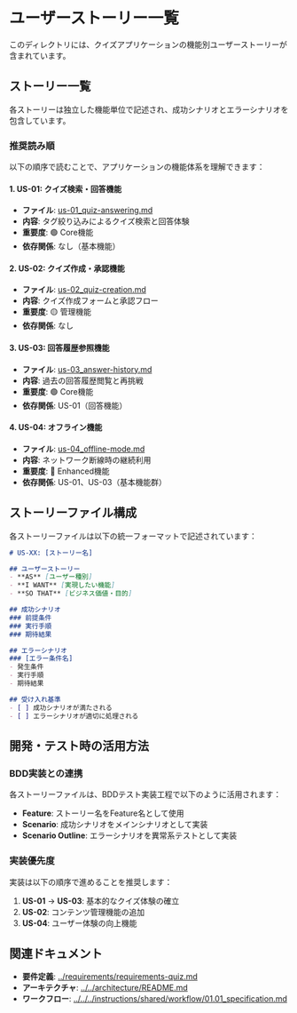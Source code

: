 # ユーザーストーリー一覧

このディレクトリには、クイズアプリケーションの機能別ユーザーストーリーが含まれています。

## ストーリー一覧

各ストーリーは独立した機能単位で記述され、成功シナリオとエラーシナリオを包含しています。

### 推奨読み順

以下の順序で読むことで、アプリケーションの機能体系を理解できます：

#### 1. US-01: クイズ検索・回答機能

- **ファイル**: [us-01_quiz-answering.md](./us-01_quiz-answering.md)
- **内容**: タグ絞り込みによるクイズ検索と回答体験
- **重要度**: 🟢 Core機能
- **依存関係**: なし（基本機能）

#### 2. US-02: クイズ作成・承認機能

- **ファイル**: [us-02_quiz-creation.md](./us-02_quiz-creation.md)
- **内容**: クイズ作成フォームと承認フロー
- **重要度**: 🟡 管理機能
- **依存関係**: なし

#### 3. US-03: 回答履歴参照機能

- **ファイル**: [us-03_answer-history.md](./us-03_answer-history.md)
- **内容**: 過去の回答履歴閲覧と再挑戦
- **重要度**: 🟢 Core機能
- **依存関係**: US-01（回答機能）

#### 4. US-04: オフライン機能

- **ファイル**: [us-04_offline-mode.md](./us-04_offline-mode.md)
- **内容**: ネットワーク断線時の継続利用
- **重要度**: 🔵 Enhanced機能
- **依存関係**: US-01、US-03（基本機能群）

## ストーリーファイル構成

各ストーリーファイルは以下の統一フォーマットで記述されています：

```markdown
# US-XX: [ストーリー名]

## ユーザーストーリー
- **AS** [ユーザー種別]
- **I WANT** [実現したい機能]  
- **SO THAT** [ビジネス価値・目的]

## 成功シナリオ
### 前提条件
### 実行手順  
### 期待結果

## エラーシナリオ
### [エラー条件名]
- 発生条件
- 実行手順
- 期待結果

## 受け入れ基準
- [ ] 成功シナリオが満たされる
- [ ] エラーシナリオが適切に処理される
```

## 開発・テスト時の活用方法

### BDD実装との連携

各ストーリーファイルは、BDDテスト実装工程で以下のように活用されます：

- **Feature**: ストーリー名をFeature名として使用
- **Scenario**: 成功シナリオをメインシナリオとして実装  
- **Scenario Outline**: エラーシナリオを異常系テストとして実装

### 実装優先度

実装は以下の順序で進めることを推奨します：

1. **US-01** → **US-03**: 基本的なクイズ体験の確立
2. **US-02**: コンテンツ管理機能の追加
3. **US-04**: ユーザー体験の向上機能

## 関連ドキュメント

- **要件定義**: [../requirements/requirements-quiz.md](../requirements/requirements-quiz.md)
- **アーキテクチャ**: [../../architecture/README.md](../../architecture/README.md)  
- **ワークフロー**: [../../../instructions/shared/workflow/01.01_specification.md](../../../instructions/shared/workflow/01.01_specification.md)
